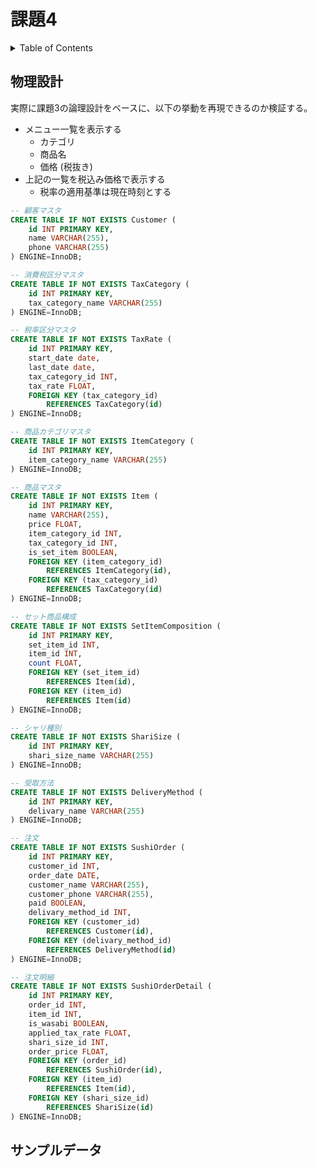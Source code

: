 # 課題4

<!-- START doctoc generated TOC please keep comment here to allow auto update -->
<!-- DON'T EDIT THIS SECTION, INSTEAD RE-RUN doctoc TO UPDATE -->
<details>
<summary>Table of Contents</summary>

- [物理設計](#%E7%89%A9%E7%90%86%E8%A8%AD%E8%A8%88)
- [サンプルデータ](#%E3%82%B5%E3%83%B3%E3%83%97%E3%83%AB%E3%83%87%E3%83%BC%E3%82%BF)

</details>
<!-- END doctoc generated TOC please keep comment here to allow auto update -->

## 物理設計

実際に課題3の論理設計をベースに、以下の挙動を再現できるのか検証する。

- メニュー一覧を表示する
  - カテゴリ
  - 商品名
  - 価格 (税抜き)
- 上記の一覧を税込み価格で表示する
  - 税率の適用基準は現在時刻とする

```sql
-- 顧客マスタ
CREATE TABLE IF NOT EXISTS Customer (
    id INT PRIMARY KEY,
    name VARCHAR(255),
    phone VARCHAR(255)
) ENGINE=InnoDB;

-- 消費税区分マスタ
CREATE TABLE IF NOT EXISTS TaxCategory (
    id INT PRIMARY KEY,
    tax_category_name VARCHAR(255)
) ENGINE=InnoDB;

-- 税率区分マスタ
CREATE TABLE IF NOT EXISTS TaxRate (
    id INT PRIMARY KEY,
    start_date date,
    last_date date,
    tax_category_id INT,
    tax_rate FLOAT,
    FOREIGN KEY (tax_category_id)
        REFERENCES TaxCategory(id)
) ENGINE=InnoDB;

-- 商品カテゴリマスタ
CREATE TABLE IF NOT EXISTS ItemCategory (
    id INT PRIMARY KEY,
    item_category_name VARCHAR(255)
) ENGINE=InnoDB;

-- 商品マスタ
CREATE TABLE IF NOT EXISTS Item (
    id INT PRIMARY KEY,
    name VARCHAR(255),
    price FLOAT,
    item_category_id INT,
    tax_category_id INT,
    is_set_item BOOLEAN,
    FOREIGN KEY (item_category_id)
        REFERENCES ItemCategory(id),
    FOREIGN KEY (tax_category_id)
        REFERENCES TaxCategory(id)
) ENGINE=InnoDB;

-- セット商品構成
CREATE TABLE IF NOT EXISTS SetItemComposition (
    id INT PRIMARY KEY,
    set_item_id INT,
    item_id INT,
    count FLOAT,
    FOREIGN KEY (set_item_id)
        REFERENCES Item(id),
    FOREIGN KEY (item_id)
        REFERENCES Item(id)
) ENGINE=InnoDB;

-- シャリ種別
CREATE TABLE IF NOT EXISTS ShariSize (
    id INT PRIMARY KEY,
    shari_size_name VARCHAR(255)
) ENGINE=InnoDB;

-- 受取方法
CREATE TABLE IF NOT EXISTS DeliveryMethod (
    id INT PRIMARY KEY,
    delivary_name VARCHAR(255)
) ENGINE=InnoDB;

-- 注文
CREATE TABLE IF NOT EXISTS SushiOrder (
    id INT PRIMARY KEY,
    customer_id INT,
    order_date DATE,
    customer_name VARCHAR(255),
    customer_phone VARCHAR(255),
    paid BOOLEAN,
    delivary_method_id INT,
    FOREIGN KEY (customer_id)
        REFERENCES Customer(id),
    FOREIGN KEY (delivary_method_id)
        REFERENCES DeliveryMethod(id)
) ENGINE=InnoDB;

-- 注文明細
CREATE TABLE IF NOT EXISTS SushiOrderDetail (
    id INT PRIMARY KEY,
    order_id INT,
    item_id INT,
    is_wasabi BOOLEAN,
    applied_tax_rate FLOAT,
    shari_size_id INT,
    order_price FLOAT,
    FOREIGN KEY (order_id)
        REFERENCES SushiOrder(id),
    FOREIGN KEY (item_id)
        REFERENCES Item(id),
    FOREIGN KEY (shari_size_id)
        REFERENCES ShariSize(id)
) ENGINE=InnoDB;
```

## サンプルデータ




